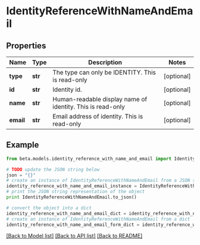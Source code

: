 # IdentityReferenceWithNameAndEmail


## Properties
Name | Type | Description | Notes
------------ | ------------- | ------------- | -------------
**type** | **str** | The type can only be IDENTITY. This is read-only | [optional] 
**id** | **str** | Identity id. | [optional] 
**name** | **str** | Human-readable display name of identity. This is read-only | [optional] 
**email** | **str** | Email address of identity. This is read-only | [optional] 

## Example

```python
from beta.models.identity_reference_with_name_and_email import IdentityReferenceWithNameAndEmail

# TODO update the JSON string below
json = "{}"
# create an instance of IdentityReferenceWithNameAndEmail from a JSON string
identity_reference_with_name_and_email_instance = IdentityReferenceWithNameAndEmail.from_json(json)
# print the JSON string representation of the object
print IdentityReferenceWithNameAndEmail.to_json()

# convert the object into a dict
identity_reference_with_name_and_email_dict = identity_reference_with_name_and_email_instance.to_dict()
# create an instance of IdentityReferenceWithNameAndEmail from a dict
identity_reference_with_name_and_email_form_dict = identity_reference_with_name_and_email.from_dict(identity_reference_with_name_and_email_dict)
```
[[Back to Model list]](../README.md#documentation-for-models) [[Back to API list]](../README.md#documentation-for-api-endpoints) [[Back to README]](../README.md)


